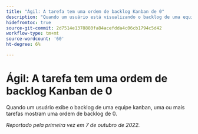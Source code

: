 ```yaml
---
title: "Ágil: A tarefa tem uma ordem de backlog Kanban de 0"
description: "Quando um usuário está visualizando o backlog de uma equipe kanban, uma ou mais tarefas mostram uma ordem de backlog de 0."
hidefromtoc: true
source-git-commit: 2d7514e1378880fa84acefdda4c06cb1794c5d42
workflow-type: tm+mt
source-wordcount: '60'
ht-degree: 6%

---
```



# Ágil: A tarefa tem uma ordem de backlog Kanban de 0

Quando um usuário exibe o backlog de uma equipe kanban, uma ou mais tarefas mostram uma ordem de backlog de 0.

_Reportado pela primeira vez em 7 de outubro de 2022._

